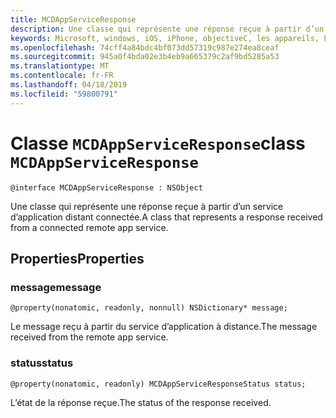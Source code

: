 ```yaml
---
title: MCDAppServiceResponse
description: Une classe qui représente une réponse reçue à partir d’un service d’application distant connectée.
keywords: Microsoft, windows, iOS, iPhone, objectiveC, les appareils, Project Rome connectés
ms.openlocfilehash: 74cff4a84bdc4bf073dd57319c987e274ea8ceaf
ms.sourcegitcommit: 945a0f4bda02e3b4eb9a665379c2af9bd5285a53
ms.translationtype: MT
ms.contentlocale: fr-FR
ms.lasthandoff: 04/18/2019
ms.locfileid: "59800791"
---
```

# <a name="class-mcdappserviceresponse"></a><span data-ttu-id="8a456-104">Classe `MCDAppServiceResponse`</span><span class="sxs-lookup"><span data-stu-id="8a456-104">class `MCDAppServiceResponse`</span></span>

```
@interface MCDAppServiceResponse : NSObject
```

<span data-ttu-id="8a456-105">Une classe qui représente une réponse reçue à partir d’un service d’application distant connectée.</span><span class="sxs-lookup"><span data-stu-id="8a456-105">A class that represents a response received from a connected remote app service.</span></span>

## <a name="properties"></a><span data-ttu-id="8a456-106">Properties</span><span class="sxs-lookup"><span data-stu-id="8a456-106">Properties</span></span>

### <a name="message"></a><span data-ttu-id="8a456-107">message</span><span class="sxs-lookup"><span data-stu-id="8a456-107">message</span></span> 
`@property(nonatomic, readonly, nonnull) NSDictionary* message;`

<span data-ttu-id="8a456-108">Le message reçu à partir du service d’application à distance.</span><span class="sxs-lookup"><span data-stu-id="8a456-108">The message received from the remote app service.</span></span>

### <a name="status"></a><span data-ttu-id="8a456-109">status</span><span class="sxs-lookup"><span data-stu-id="8a456-109">status</span></span>
`@property(nonatomic, readonly) MCDAppServiceResponseStatus status;`

<span data-ttu-id="8a456-110">L’état de la réponse reçue.</span><span class="sxs-lookup"><span data-stu-id="8a456-110">The status of the response received.</span></span>